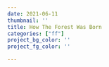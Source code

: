 ```yaml
---
date: 2021-06-11
thumbnail: ''
title: How The Forest Was Born
categories: ["ff"]
project_bg_color: ''
project_fg_color: ''

---
```

